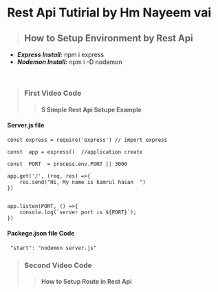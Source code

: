 # Rest Api Tutirial by Hm Nayeem vai 

> ##  How to Setup  Environment by Rest Api

- ***Express Install:*** npm i express
- ***Nodemon Install:***  npm i -D nodemon 


<br>

> ###  First Video Code 
> > ####  S Simple Rest  Api Setupe Example 


#### Server.js file 
```javasript
const express = require('express') // import express

const  app = express()  //application create 

const  PORT  = process.env.PORT || 3000

app.get('/', (req, res) =>{
    res.send("Hi, My name is kamrul hasan  ")
})


app.listen(PORT, () =>{
    console.log(`server port is ${PORT}`);
})
```

####  Packege.json file Code 
```
 "start": "nodemon server.js"
```


> ###  Second  Video Code 
> > ####   How to Setup Route in Rest Api



















